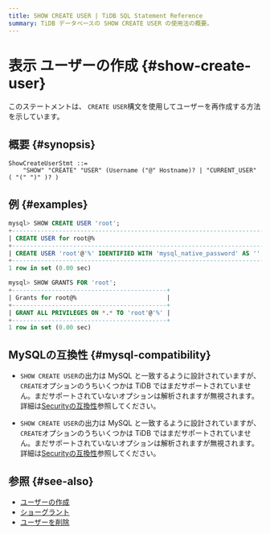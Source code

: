 ```yaml
---
title: SHOW CREATE USER | TiDB SQL Statement Reference
summary: TiDB データベースの SHOW CREATE USER の使用法の概要。
---
```


# 表示 ユーザーの作成 {#show-create-user}

このステートメントは、 `CREATE USER`構文を使用してユーザーを再作成する方法を示しています。

## 概要 {#synopsis}

```ebnf+diagram
ShowCreateUserStmt ::=
    "SHOW" "CREATE" "USER" (Username ("@" Hostname)? | "CURRENT_USER" ( "(" ")" )? )
```

## 例 {#examples}

```sql
mysql> SHOW CREATE USER 'root';
+--------------------------------------------------------------------------------------------------------------------------+
| CREATE USER for root@%                                                                                                   |
+--------------------------------------------------------------------------------------------------------------------------+
| CREATE USER 'root'@'%' IDENTIFIED WITH 'mysql_native_password' AS '' REQUIRE NONE PASSWORD EXPIRE DEFAULT ACCOUNT UNLOCK |
+--------------------------------------------------------------------------------------------------------------------------+
1 row in set (0.00 sec)

mysql> SHOW GRANTS FOR 'root';
+-------------------------------------------+
| Grants for root@%                         |
+-------------------------------------------+
| GRANT ALL PRIVILEGES ON *.* TO 'root'@'%' |
+-------------------------------------------+
1 row in set (0.00 sec)
```

## MySQLの互換性 {#mysql-compatibility}

<CustomContent platform="tidb">

-   `SHOW CREATE USER`の出力は MySQL と一致するように設計されていますが、 `CREATE`オプションのうちいくつかは TiDB ではまだサポートされていません。まだサポートされていないオプションは解析されますが無視されます。詳細は[Securityの互換性](/security-compatibility-with-mysql.md)参照してください。

</CustomContent>

<CustomContent platform="tidb-cloud">

-   `SHOW CREATE USER`の出力は MySQL と一致するように設計されていますが、 `CREATE`オプションのうちいくつかは TiDB ではまだサポートされていません。まだサポートされていないオプションは解析されますが無視されます。詳細は[Securityの互換性](https://docs.pingcap.com/tidb/stable/security-compatibility-with-mysql/)参照してください。

</CustomContent>

## 参照 {#see-also}

-   [ユーザーの作成](/sql-statements/sql-statement-create-user.md)
-   [ショーグラント](/sql-statements/sql-statement-show-grants.md)
-   [ユーザーを削除](/sql-statements/sql-statement-drop-user.md)
